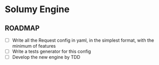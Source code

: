 # Solumy Engine

## ROADMAP

- [ ] Write all the Request config in yaml, in the simplest format, with the minimum of features
- [ ] Write a tests generator for this config
- [ ] Develop the new engine by TDD
